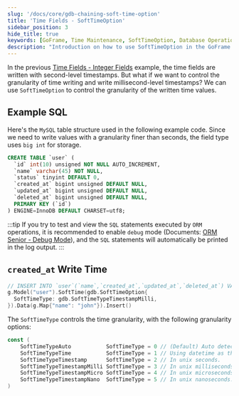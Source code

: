 ```yaml
---
slug: '/docs/core/gdb-chaining-soft-time-option'
title: 'Time Fields - SoftTimeOption'
sidebar_position: 3
hide_title: true
keywords: [GoFrame, Time Maintenance, SoftTimeOption, Database Operation, Time Granularity, Millisecond Timestamp, MySQL Table Structure, ORM Operation, Time Field, Big Integer Storage]
description: "Introduction on how to use SoftTimeOption in the GoFrame framework to control time writing granularity, converting from second-level to millisecond-level timestamps, and providing relevant MySQL table structures and example code to help developers flexibly configure time fields, supporting multiple time granularity options to meet different project needs, and inserting data through ORM methods"
---
```


In the previous [Time Fields - Integer Fields](./时间维护-整型字段.md) example, the time fields are written with second-level timestamps. But what if we want to control the granularity of time writing and write millisecond-level timestamps? We can use `SoftTimeOption` to control the granularity of the written time values.

## Example SQL
Here's the `MySQL` table structure used in the following example code. Since we need to write values with a granularity finer than seconds, the field type uses `big int` for storage.

```sql
CREATE TABLE `user` (
  `id` int(10) unsigned NOT NULL AUTO_INCREMENT,
  `name` varchar(45) NOT NULL,
  `status` tinyint DEFAULT 0,
  `created_at` bigint unsigned DEFAULT NULL,
  `updated_at` bigint unsigned DEFAULT NULL,
  `deleted_at` bigint unsigned DEFAULT NULL,
  PRIMARY KEY (`id`)
) ENGINE=InnoDB DEFAULT CHARSET=utf8;
```

:::tip
If you try to test and view the `SQL` statements executed by `ORM` operations, it is recommended to enable `debug` mode (Documents: [ORM Senior - Debug Mode](../../ORM高级特性/ORM高级特性-调试模式.md)), and the `SQL` statements will automatically be printed in the log output.
:::

## `created_at` Write Time

```go
// INSERT INTO `user`(`name`,`created_at`,`updated_at`,`deleted_at`) VALUES('john',1731484186556,1731484186556,0)
g.Model("user").SoftTime(gdb.SoftTimeOption{
  SoftTimeType: gdb.SoftTimeTypeTimestampMilli,
}).Data(g.Map{"name": "john"}).Insert()
```

The `SoftTimeType` controls the time granularity, with the following granularity options:
```go
const (
    SoftTimeTypeAuto           SoftTimeType = 0 // (Default) Auto detect the field type by table field type.
    SoftTimeTypeTime           SoftTimeType = 1 // Using datetime as the field value.
    SoftTimeTypeTimestamp      SoftTimeType = 2 // In unix seconds.
    SoftTimeTypeTimestampMilli SoftTimeType = 3 // In unix milliseconds.
    SoftTimeTypeTimestampMicro SoftTimeType = 4 // In unix microseconds.
    SoftTimeTypeTimestampNano  SoftTimeType = 5 // In unix nanoseconds.
)
```